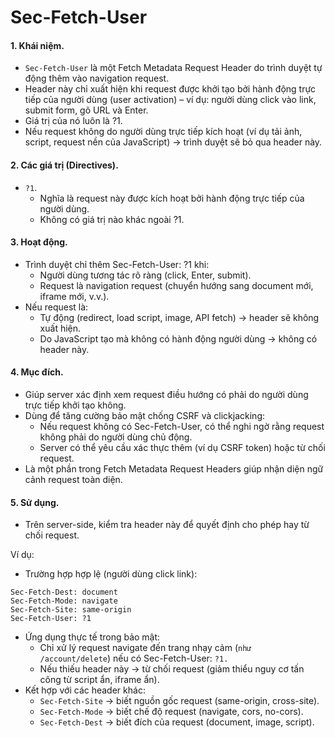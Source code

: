 # Sec-Fetch-User

#### 1. Khái niệm.
- ```Sec-Fetch-User``` là một Fetch Metadata Request Header do trình duyệt tự động thêm vào navigation request.
- Header này chỉ xuất hiện khi request được khởi tạo bởi hành động trực tiếp của người dùng (user activation) – ví dụ: người dùng click vào link, submit form, gõ URL và Enter.
- Giá trị của nó luôn là ?1.
- Nếu request không do người dùng trực tiếp kích hoạt (ví dụ tải ảnh, script, request nền của JavaScript) → trình duyệt sẽ bỏ qua header này.

#### 2. Các giá trị (Directives).

- ```?1```.
  - Nghĩa là request này được kích hoạt bởi hành động trực tiếp của người dùng.
  - Không có giá trị nào khác ngoài ?1.

#### 3. Hoạt động.
- Trình duyệt chỉ thêm Sec-Fetch-User: ?1 khi:
  - Người dùng tương tác rõ ràng (click, Enter, submit).
  - Request là navigation request (chuyển hướng sang document mới, iframe mới, v.v.).
- Nếu request là:
  - Tự động (redirect, load script, image, API fetch) → header sẽ không xuất hiện.
  - Do JavaScript tạo mà không có hành động người dùng → không có header này.

#### 4. Mục đích.
- Giúp server xác định xem request điều hướng có phải do người dùng trực tiếp khởi tạo không.
- Dùng để tăng cường bảo mật chống CSRF và clickjacking:
  - Nếu request không có Sec-Fetch-User, có thể nghi ngờ rằng request không phải do người dùng chủ động.
  - Server có thể yêu cầu xác thực thêm (ví dụ CSRF token) hoặc từ chối request.
- Là một phần trong Fetch Metadata Request Headers giúp nhận diện ngữ cảnh request toàn diện.
#### 5. Sử dụng.
- Trên server-side, kiểm tra header này để quyết định cho phép hay từ chối request.

Ví dụ:

- Trường hợp hợp lệ (người dùng click link):
  
```
Sec-Fetch-Dest: document
Sec-Fetch-Mode: navigate
Sec-Fetch-Site: same-origin
Sec-Fetch-User: ?1
```

- Ứng dụng thực tế trong bảo mật:
  - Chỉ xử lý request navigate đến trang nhạy cảm (```như /account/delete```) nếu có Sec-Fetch-User: ```?1.```
  - Nếu thiếu header này → từ chối request (giảm thiểu nguy cơ tấn công từ script ẩn, iframe ẩn).
- Kết hợp với các header khác:
  - ```Sec-Fetch-Site``` → biết nguồn gốc request (same-origin, cross-site).
  - ```Sec-Fetch-Mode``` → biết chế độ request (navigate, cors, no-cors).
  - ```Sec-Fetch-Dest``` → biết đích của request (document, image, script).
